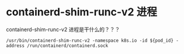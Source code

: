 

# containerd-shim-runc-v2 进程
containerd-shim-runc-v2 进程是干什么的？？？

```shell
/usr/bin/containerd-shim-runc-v2 -namespace k8s.io -id ${pod_id} -address /run/containerd/containerd.sock
```
